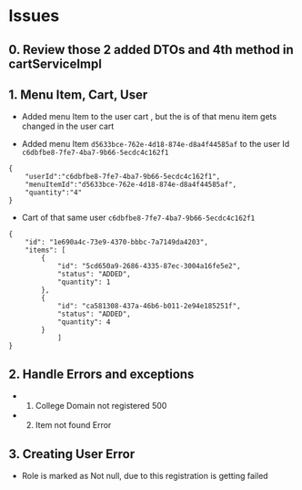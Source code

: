 # Issues

## 0. Review those 2 added DTOs and 4th method in cartServiceImpl

## 1. Menu Item, Cart, User

- Added menu Item to the user cart , but the is of that menu item gets changed in the user cart

- Added menu Item `d5633bce-762e-4d18-874e-d8a4f44585af` to the user Id `c6dbfbe8-7fe7-4ba7-9b66-5ecdc4c162f1`

```
{
    "userId":"c6dbfbe8-7fe7-4ba7-9b66-5ecdc4c162f1",
    "menuItemId":"d5633bce-762e-4d18-874e-d8a4f44585af",
    "quantity":"4"
}
```

- Cart of that same user  `c6dbfbe8-7fe7-4ba7-9b66-5ecdc4c162f1`

```
{
    "id": "1e690a4c-73e9-4370-bbbc-7a7149da4203",
    "items": [
        {
            "id": "5cd650a9-2686-4335-87ec-3004a16fe5e2",
            "status": "ADDED",
            "quantity": 1
        },
        {
            "id": "ca581308-437a-46b6-b011-2e94e185251f",
            "status": "ADDED",
            "quantity": 4
        }
            ]
}
```

## 2. Handle Errors and exceptions 

- 1. College Domain not registered 500
- 2. Item not found Error


## 3. Creating User Error
- Role is marked as Not null, due to this registration is getting failed